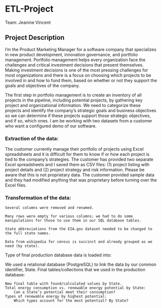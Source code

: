 # ETL-Project

Team: Jeanine Vincent

## Project Description
I’m the Product Marketing Manager for a software company that specializes in new product development, innovation governance, and portfolio management. Portfolio management helps every organization face the challenges and critical investment decisions that present themselves. Making investment decisions is one of the most pressing challenges for most organizations and there is a focus on choosing which projects to be involved in and how to fund them, based on whether or not they support the goals and objectives of the company.

The first step in portfolio management is to create an inventory of all projects in the pipeline, including potential projects, by gathering key project and organizational information. We need to categorize these projects and identify the company’s strategic goals and business objectives so we can determine if these projects support those strategic objectives, and if so, which ones. I am be working with two datasets from a customer who want a configured demo of our software. 

### Extraction of the data:

The customer currently manage their portfolio of projects using Excel spreadsheets and it is difficult for them to know if or how each project is tied to the company’s strategies. The customer has provided two separate Excel spreadsheets and I saved them as CSV files: (1) project listing with project details and (2) project strategy and risk information. Please be aware that this is not proprietary data. The customer provided sample data and they had modified anything that was proprietary before turning over the Excel files.

### Transformation of the data:



    Several columns were removed and renamed.

    Many rows were empty for various columns; we had to do some manipulations for those to use them in our SQL database tables.

    State abbreviations from the EIA.gov dataset needed to be changed to the full state names.

    Data from wikipedia for census is succinct and already grouped as we need (by state).

Type of final production database data is loaded into:

We used a relational database (PostgreSQL) to link the data by our common identifier, State.
Final tables/collections that we used in the production database:

    New final table with found/calculated values by State.
    Total energy consumption vs. renewable energy potential by State:
        Can a State’s potential meet their consumption?
    Types of renewable energy by highest potential:
        Which types account for the most potential? By State?

